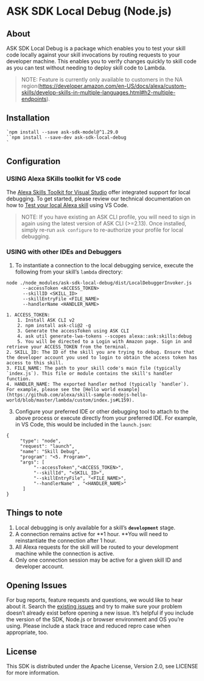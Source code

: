 # ASK SDK Local Debug (Node.js)

## About

ASK SDK Local Debug is a package which enables you to test your skill code locally against your skill invocations by routing requests to your developer machine. This enables you to verify changes quickly to skill code as you can test without needing to deploy skill code to Lambda.


> NOTE: Feature is currently only available to customers in the NA region(https://developer.amazon.com/en-US/docs/alexa/custom-skills/develop-skills-in-multiple-languages.html#h2-multiple-endpoints). 

## Installation

```
`npm install --save ask-sdk-model@^1.29.0
``npm install --save-dev ask-sdk-local-debug
`
```

## Configuration

### USING Alexa SKills toolkit for VS code

The [Alexa Skills Toolkit for Visual Studio](https://developer.amazon.com/en-US/docs/alexa/ask-toolkit/get-started-with-the-ask-toolkit-for-visual-studio-code.html) offer integrated support for local debugging. To get started, please review our technical documentation on how to [Test your local Alexa skill](https://developer.amazon.com/en-US/docs/alexa/ask-toolkit/vs-code-ask-skills.html#test) using VS Code.


> NOTE: If you have existing an ASK CLI profile, you will need to sign in again using the latest version of ASK CLI (>=2.13). Once installed, simply re-run `ask configure` to re-authorize your profile for local debugging.

### USING with other IDEs and Debuggers

1. To instantiate a connection to the local debugging service, execute the following from your skill’s `lambda` directory:
```
node ./node_modules/ask-sdk-local-debug/dist/LocalDebuggerInvoker.js 
      --accessToken <ACCESS_TOKEN>
      --skillID <SKILL_ID>
      --skillEntryFile <FILE_NAME>
      --handlerName <HANDLER_NAME>
```
    1. ACCESS_TOKEN:
        1. Install ASK CLI v2
        2. npm install ask-cli@2 -g
        3. Generate the accessToken using ASK CLI
        4. ask util generate-lwa-tokens --scopes alexa::ask:skills:debug
        5. You will be directed to a Login with Amazon page. Sign in and retrieve your ACCESS_TOKEN from the terminal.
    2. SKILL_ID: The ID of the skill you are trying to debug. Ensure that the developer account you used to login to obtain the access token has access to this skill.
    3. FILE_NAME: The path to your skill code's main file (typically `index.js`). This file or module contains the skill's handler function.
    4. HANDLER_NAME: The exported handler method (typically `handler`). For example, please see the [Hello world example](https://github.com/alexa/skill-sample-nodejs-hello-world/blob/master/lambda/custom/index.js#L159). 
3. Configure your preferred IDE or other debugging tool to attach to the above process or execute directly from your preferred IDE. For example, in VS Code, this would be included in the `launch.json`:
```	
{
     "type": "node",
     "request": "launch",
     "name": "Skill Debug",
     "program": "<5. Program>",
     "args": [
          "--accessToken","<ACCESS_TOKEN>",
          "--skillId", "<SKILL_ID>",
          "--skillEntryFile", "<FILE_NAME>",
          "--handlerName" , "<HANDLER_NAME>"
      ]
}
```

## Things to note

1. Local debugging is only available for a skill’s **`development`** stage.
2. A connection remains active for **1 hour. **You will need to reinstantiate the connection after 1 hour.
3. All Alexa requests for the skill will be routed to your development machine while the connection is active. 
4. Only one connection session may be active for a given skill ID and developer account.

## Opening Issues

For bug reports, feature requests and questions, we would like to hear about it. Search the [existing issues](https://github.com/alexa/alexa-skills-kit-sdk-for-nodejs/issues) and try to make sure your problem doesn’t already exist before opening a new issue. It’s helpful if you include the version of the SDK, Node.js or browser environment and OS you’re using. Please include a stack trace and reduced repro case when appropriate, too.

## License

This SDK is distributed under the Apache License, Version 2.0, see LICENSE for more information.
